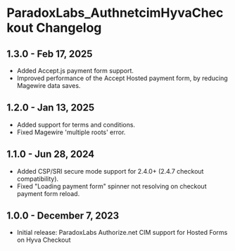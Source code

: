 # ParadoxLabs_AuthnetcimHyvaCheckout Changelog

## 1.3.0 - Feb 17, 2025
- Added Accept.js payment form support.
- Improved performance of the Accept Hosted payment form, by reducing Magewire data saves.

## 1.2.0 - Jan 13, 2025
- Added support for terms and conditions.
- Fixed Magewire 'multiple roots' error.

## 1.1.0 - Jun 28, 2024
- Added CSP/SRI secure mode support for 2.4.0+ (2.4.7 checkout compatibility).
- Fixed "Loading payment form" spinner not resolving on checkout payment form reload.

## 1.0.0 - December 7, 2023
- Initial release: ParadoxLabs Authorize.net CIM support for Hosted Forms on Hyva Checkout
